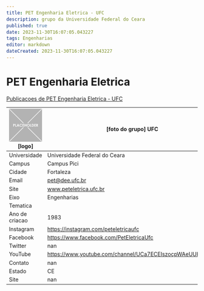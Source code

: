 ```yaml
---
title: PET Engenharia Eletrica - UFC
description: grupo da Universidade Federal do Ceara
published: true
date: 2023-11-30T16:07:05.043227
tags: Engenharias
editor: markdown
dateCreated: 2023-11-30T16:07:05.043227
---
```


# PET Engenharia Eletrica

[Publicacoes de PET Engenharia Eletrica - UFC](/atividade/64PETEngenhariaEletricaUFC/feed.md)

| ![placeholder.png](/placeholder.png) [logo] | [foto do grupo] UFC         |
| ------------------------------------------- | ------------------------------------------------- |
| Universidade                                | Universidade Federal do Ceara      |
| Campus                                      | Campus Pici            |
| Cidade                                      | Fortaleza             |
| Email                                       | pet@dee.ufc.br             |
| Site                                        | www.peteletrica.ufc.br              |
| Eixo                                        | Engenharias              |
| Tematica                                    |           |
| Ano de criacao                              | 1983        |
| Instagram                                   | https://instagram.com/peteletricaufc         |
| Facebook                                    | https://www.facebook.com/PetEletricaUfc          |
| Twitter                                     | nan           |
| YouTube                                     | https://www.youtube.com/channel/UCa7ECEIszocpWAeUUHPtZWg           |
| Contato                                     | nan         |
| Estado                                      |  CE            |
| Site                                        | nan |
